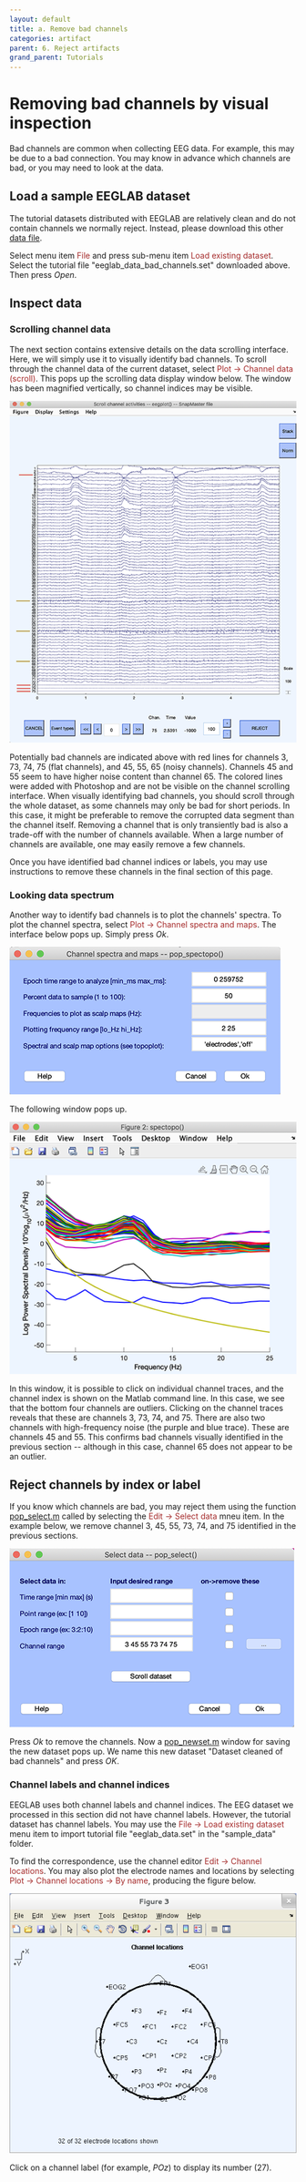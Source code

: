 ```yaml
---
layout: default
title: a. Remove bad channels
categories: artifact
parent: 6. Reject artifacts
grand_parent: Tutorials
---
```

Removing bad channels by visual inspection
======

Bad channels are common when collecting EEG data. For example, this may be due to a bad connection.
You may know in advance which channels are bad, or you may need to look at the data.

Load a sample EEGLAB dataset
--------------------------
The tutorial datasets distributed with EEGLAB are relatively clean and do not contain channels we normally reject. Instead, please download this other [data file](http://sccn.ucsd.edu/eeglab/download/eeglab_data_bad_channels.set).

Select menu item <span style="color: brown">File</span> and press sub-menu item
<span style="color: brown">Load existing dataset</span>. Select the tutorial file "eeglab_data_bad_channels.set" downloaded above. Then press *Open*.

Inspect data
-------------

### Scrolling channel data

The next section contains extensive details on the data scrolling interface. Here, we will simply use it to visually identify bad channels. To scroll through the channel data of the current dataset, select
<span style="color: brown">Plot → Channel data (scroll)</span>. This pops up
the scrolling data display window below. The window has been magnified vertically, so channel indices may be visible.

![Image:scroll_data_bad_chan3.png](/assets/images/scroll_data_bad_chan3.png)

Potentially bad channels are indicated above with red lines for channels 3, 73, 74, 75 (flat channels), and 45, 55, 65 (noisy channels). Channels 45 and 55 seem to have higher noise content than channel 65. The colored lines were added with Photoshop and are not be visible on the channel scrolling interface. When visually identifying bad channels, you should scroll through the whole dataset, as some channels may only be bad for short periods. In this case, it might be preferable to remove the corrupted data segment than the channel itself. Removing a channel that is only transiently bad is also a trade-off with the number of channels available. When a large number of channels are available, one may easily remove a few channels.

Once you have identified bad channel indices or labels, you may use instructions to remove these channels in the final section of this page.

### Looking data spectrum

Another way to identify bad channels is to plot the channels' spectra. To plot the channel spectra, select
<span style="color: brown">Plot → Channel spectra and maps</span>. The interface below pops up. Simply press *Ok*.

![Image:plot_spectrum_bad_chan.png](/assets/images/plot_spectrum_bad_chan.png)

The following window pops up.

![Image:plot_spectrum_bad_chan2.png](/assets/images/plot_spectrum_bad_chan2.png)

In this window, it is possible to click on individual channel traces, and the channel index is shown on the Matlab command line. In this case, we see that the bottom four channels are outliers. Clicking on the channel traces reveals that these are channels 3, 73, 74, and 75. There are also two channels with high-frequency noise (the purple and blue trace). These are channels 45 and 55. This confirms bad channels visually identified in the previous section -- although in this case, channel 65 does not appear to be an outlier.

Reject channels by index or label
--------------------------
If you know which channels are bad, you may reject them using the function [pop_select.m](http://sccn.ucsd.edu/eeglab/locatefile.php?file=pop_select.m) called by selecting the <span style="color: brown">Edit → Select data</span> mneu item. In the example below, we remove channel 3, 45, 55, 73, 74, and 75 identified in the previous sections.

![Image:pop_select_new.png](/assets/images/pop_select_new.png)

Press *Ok* to remove the channels. Now a [pop_newset.m](http://sccn.ucsd.edu/eeglab/locatefile.php?file=pop_newset.m) window for saving the new dataset pops up. We name this new dataset "Dataset cleaned of bad channels" and press *OK*.

### Channel labels and channel indices

EEGLAB uses both channel labels and channel indices. The EEG dataset we processed in this section did not have channel labels. However, the tutorial dataset has channel labels. You may use the <span style="color: brown">File → Load existing dataset</span> menu item to import tutorial file "eeglab_data.set" in the "sample_data" folder.

To find the correspondence, use the channel editor <span style="color: brown">Edit → Channel locations</span>. You may also plot the electrode names and locations by selecting
<span style="color: brown">Plot → Channel locations → By name</span>,
producing the figure below. 

![](/assets/images/Channellocationname.png)

Click on a channel label (for example, *POz*) to display its number (27).








